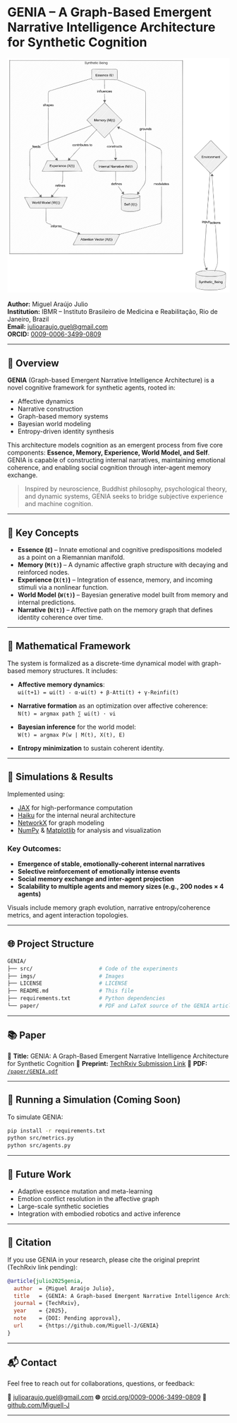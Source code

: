 # GENIA – A Graph-Based Emergent Narrative Intelligence Architecture for Synthetic Cognition

![image](imgs/mermaid.png "flowchart")

**Author:** Miguel Araújo Julio  
**Institution:** IBMR – Instituto Brasileiro de Medicina e Reabilitação, Rio de Janeiro, Brazil  
**Email:** julioaraujo.guel@gmail.com  
**ORCID:** [0009-0006-3499-0809](https://orcid.org/0009-0006-3499-0809)  

---

## 🧠 Overview

**GENIA** (Graph-based Emergent Narrative Intelligence Architecture) is a novel cognitive framework for synthetic agents, rooted in:

- Affective dynamics  
- Narrative construction  
- Graph-based memory systems  
- Bayesian world modeling  
- Entropy-driven identity synthesis

This architecture models cognition as an emergent process from five core components: **Essence, Memory, Experience, World Model, and Self**. GENIA is capable of constructing internal narratives, maintaining emotional coherence, and enabling social cognition through inter-agent memory exchange.

> Inspired by neuroscience, Buddhist philosophy, psychological theory, and dynamic systems, GENIA seeks to bridge subjective experience and machine cognition.

---

## 🧬 Key Concepts

- **Essence (`E`)** – Innate emotional and cognitive predispositions modeled as a point on a Riemannian manifold.
- **Memory (`M(t)`)** – A dynamic affective graph structure with decaying and reinforced nodes.
- **Experience (`X(t)`)** – Integration of essence, memory, and incoming stimuli via a nonlinear function.
- **World Model (`W(t)`)** – Bayesian generative model built from memory and internal predictions.
- **Narrative (`N(t)`)** – Affective path on the memory graph that defines identity coherence over time.

---

## 📐 Mathematical Framework

The system is formalized as a discrete-time dynamical model with graph-based memory structures. It includes:

- **Affective memory dynamics**:  
  `ωi(t+1) = ωi(t) - α·ωi(t) + β·Atti(t) + γ·Reinfi(t)`

- **Narrative formation** as an optimization over affective coherence:  
  `N(t) = argmax path ∑ ωi(t) · νi`

- **Bayesian inference** for the world model:  
  `W(t) = argmax P(w | M(t), X(t), E)`

- **Entropy minimization** to sustain coherent identity.

---

## 🧪 Simulations & Results

Implemented using:

- [JAX](https://github.com/google/jax) for high-performance computation
- [Haiku](https://github.com/deepmind/dm-haiku) for the internal neural architecture
- [NetworkX](https://networkx.org/) for graph modeling
- [NumPy](https://numpy.org/) & [Matplotlib](https://matplotlib.org/) for analysis and visualization

### Key Outcomes:

- **Emergence of stable, emotionally-coherent internal narratives**
- **Selective reinforcement of emotionally intense events**
- **Social memory exchange and inter-agent projection**
- **Scalability to multiple agents and memory sizes (e.g., 200 nodes × 4 agents)**

Visuals include memory graph evolution, narrative entropy/coherence metrics, and agent interaction topologies.

---

## 🌐 Project Structure

```bash
GENIA/
├── src/                     # Code of the experiments
├── imgs/                    # Images                   
├── LICENSE                  # LICENSE
├── README.md                # This file
├── requirements.txt         # Python dependencies
└── paper/                   # PDF and LaTeX source of the GENIA article
````

---

## 📚 Paper

📄 **Title:** GENIA: A Graph-Based Emergent Narrative Intelligence Architecture for Synthetic Cognition
📌 **Preprint:** [TechRxiv Submission Link](https://doi.org/10.36227/techrxiv.174953052.27000512/v1)
📁 **PDF:** [`/paper/GENIA.pdf`](./paper/GENIA.pdf)

---

## 🚀 Running a Simulation (Coming Soon)

To simulate GENIA:

```bash
pip install -r requirements.txt
python src/metrics.py
python src/agents.py
```

---

## 📌 Future Work

* Adaptive essence mutation and meta-learning
* Emotion conflict resolution in the affective graph
* Large-scale synthetic societies
* Integration with embodied robotics and active inference

---

## 🤝 Citation

If you use GENIA in your research, please cite the original preprint (TechRxiv link pending):

```bibtex
@article{julio2025genia,
  author  = {Miguel Araújo Julio},
  title   = {GENIA: A Graph-based Emergent Narrative Intelligence Architecture for Synthetic Cognition},
  journal = {TechRxiv},
  year    = {2025},
  note    = {DOI: Pending approval},
  url     = {https://github.com/Miguell-J/GENIA}
}
```

---

## 📬 Contact

Feel free to reach out for collaborations, questions, or feedback:

**📧** [julioaraujo.guel@gmail.com](mailto:julioaraujo.guel@gmail.com)
**🌐** [orcid.org/0009-0006-3499-0809](https://orcid.org/0009-0006-3499-0809)
**🐙** [github.com/Miguell-J](https://github.com/Miguell-J)

---
